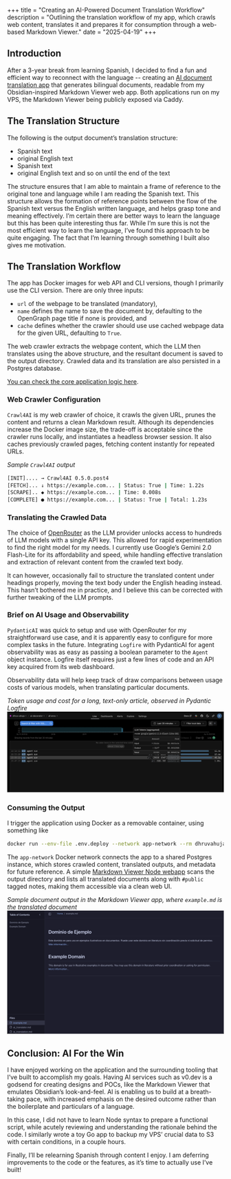 +++
title = "Creating an AI-Powered Document Translation Workflow"
description = "Outlining the translation workflow of my app, which crawls web content, translates it and prepares it for consumption through a web-based Markdown Viewer."
date = "2025-04-19"
+++

## Introduction

After a 3-year break from learning Spanish, I decided to find a fun and efficient way to reconnect with the language -- creating an [AI document translation app](https://github.com/dhruv-ahuja/py_ai_translator) that generates bilingual documents, readable from my Obsidian-inspired Markdown Viewer web app.
Both applications run on my VPS, the Markdown Viewer being publicly exposed via Caddy.

## The Translation Structure

The following is the output document’s translation structure:

- Spanish text
- original English text
- Spanish text
- original English text
and so on until the end of the text

The structure ensures that I am able to maintain a frame of reference to the original tone and language while I am reading the Spanish text. This structure allows the formation of reference points between the flow of the Spanish text versus the English written language, and helps grasp tone and meaning effectively.
I’m certain there are better ways to learn the language but this has been quite interesting thus far.
While I’m sure this is not the most efficient way to learn the language, I’ve found this approach to be quite engaging. The fact that I’m learning through something I built also gives me motivation.

## The Translation Workflow

The app has Docker images for web API and CLI versions, though I primarily use the CLI version.
There are only three inputs:

- `url` of the webpage to be translated (mandatory),
- `name` defines the name to save the document by, defaulting to the OpenGraph page title if none is provided, and
- `cache` defines whether the crawler should use use cached webpage data for the given URL, defaulting to `True`.

The web crawler extracts the webpage content, which the LLM then translates using the above structure, and the resultant document is saved to the output directory. Crawled data and its translation are also persisted in a Postgres database.

[You can check the core application logic here](https://github.com/dhruv-ahuja/py_ai_translator/blob/main/app/utils).

### Web Crawler Configuration

`Crawl4AI` is my web crawler of choice, it crawls the given URL, prunes the content and returns a clean Markdown result. Although its dependencies increase the Docker image size, the trade-off is acceptable since the crawler runs locally, and instantiates a headless browser session. It also caches  previously crawled pages, fetching content instantly for repeated URLs.

_Sample `Crawl4AI` output_

```bash
[INIT].... → Crawl4AI 0.5.0.post4
[FETCH]... ↓ https://example.com... | Status: True | Time: 1.22s
[SCRAPE].. ◆ https://example.com... | Time: 0.008s
[COMPLETE] ● https://example.com... | Status: True | Total: 1.23s
```

### Translating the Crawled Data

The choice of [OpenRouter](https://openrouter.ai) as the LLM provider unlocks access to hundreds of LLM models with a single API key. This allowed for rapid experimentation to find the right model for my needs.
I currently use Google’s Gemini 2.0 Flash-Lite for its affordability and speed, while handling effective translation and extraction of relevant content from the crawled text body.

It can however, occasionally fail to structure the translated content under headings properly, moving the text body under the English heading instead.
This hasn’t bothered me in practice, and I believe this can be corrected with further tweaking of the LLM prompts.

### Brief on AI Usage and Observability

`PydanticAI` was quick to setup and use with OpenRouter for my straightforward use case, and it is apparently easy to configure for more complex tasks in the future. Integrating `Logfire` with PydanticAI for agent observability was as easy as passing a boolean parameter to the `Agent` object instance. Logfire itself requires just a few lines of code and an API key acquired from its web dashboard.

Observability data will help keep track of draw comparisons between usage costs of various models, when translating particular documents.

_Token usage and cost for a long, text-only article, observed in Pydantic Logfire_
![Token usage and cost for a long, text-only article, observed in Pydantic Logfire](/images/ai_translation/logfire.png)

### Consuming the Output

I trigger the application using Docker as a removable container, using something like

```bash
docker run --env-file .env.deploy --network app-network --rm dhruvahuja/py_ai_translator_cli -v ~/docker_data/public_markdown:/app/markdown 'https://www.example.com'
```

The `app-network` Docker network connects the app to a shared Postgres instance, which stores crawled content, translated outputs, and metadata for future reference.
A simple [Markdown Viewer Node webapp](https://feed.dhruvahuja.me/files) scans the output directory and lists all translated documents along with `#public` tagged notes, making them accessible via a clean web UI.

_Sample document output in the Markdown Viewer app, where `example.md` is the translated document_
![Sample document output in the Markdown Viewer app, where `example.md` is the translated document](/images/ai_translation/markdown_viewer.png)

## Conclusion: AI For the Win

I have enjoyed working on the application and the surrounding tooling that I’ve built to accomplish my goals. Having AI services such as v0.dev is a godsend for creating designs and POCs, like the Markdown Viewer that emulates Obsidian’s look-and-feel. AI is enabling us to build at a breath-taking pace, with increased emphasis on the desired outcome rather than the boilerplate and particulars of a language.

In this case, I did not have to learn Node syntax to prepare a functional script, while acutely reviewing and understanding the rationale behind the code. I similarly wrote a toy Go app to backup my VPS’ crucial data to S3 with certain conditions, in a couple hours.

Finally, I’ll be relearning Spanish through content I enjoy. I am deferring improvements to the code or the features, as it’s time to actually use I’ve built!
